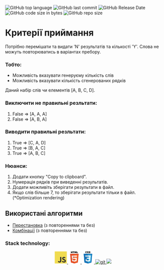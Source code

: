 ![GitHub top language](https://img.shields.io/github/languages/top/Cosmits/CoDeGenerator) ![GitHub last commit](https://img.shields.io/github/last-commit/Cosmits/CoDeGenerator) ![GitHub Release Date](https://img.shields.io/github/release-date/Cosmits/CoDeGenerator) ![GitHub code size in bytes](https://img.shields.io/github/languages/code-size/Cosmits/CoDeGenerator) ![GitHub repo size](https://img.shields.io/github/repo-size/Cosmits/CoDeGenerator)
# Критерії приймання

Потрібно перемішати та видати 'N' результатів та кількості 'Y'. Слова не можуть повторюватись в варіантах пребору. 

### Тобто:
  * Можливість вказувати генеруєму кількість слів
  * Можливість вказувати кількість сгенерованих рядків

Даний набір слів чи елементів [A, B, C, D].
### Виключити не правильні резльтати:
  1. False => [A, A, A] 
  2. False => [A, B, A]

### Виводити правильні резльтати:
  1. True => [C, A, D]
  2. True => [B, A, C]
  3. True => [A, B, C]
### Нюанси: 
  1. Додати кнопку "Copy to clipboard".
  2. Нумерація рядків при виведенні результатів.
  3. Додати можливіть зберігати результати в файл.
  4. Якщо слів більше 7, то зберігати результати тільки в файл. (*Optimization rendering)

## Використані алгоритми   
* [Перестановка](https://github.com/trekhleb/javascript-algorithms/blob/master/src/algorithms/sets/permutations) (з повтореннями та без)
* [Комбінації](https://github.com/trekhleb/javascript-algorithms/blob/master/src/algorithms/sets/combinations) (з повтореннями та без)

### Stack technology:

<p align="center">
<a href="https://developer.mozilla.org/en-US/docs/Web/JavaScript" target="_blank" rel="noreferrer"> <img src="https://raw.githubusercontent.com/devicons/devicon/master/icons/javascript/javascript-original.svg" alt="javascript" width="40" height="40"/> </a>
<a href="https://www.w3.org/html/" target="_blank" rel="noreferrer"> <img src="https://raw.githubusercontent.com/devicons/devicon/master/icons/html5/html5-original-wordmark.svg" alt="html5" width="40" height="40"/> </a>
<a href="https://www.w3schools.com/css/" target="_blank" rel="noreferrer"> <img src="https://raw.githubusercontent.com/devicons/devicon/master/icons/css3/css3-original-wordmark.svg" alt="css3" width="40" height="40"/> </a>
<a href="https://git-scm.com/" target="_blank" rel="noreferrer"> <img src="https://www.vectorlogo.zone/logos/git-scm/git-scm-icon.svg" alt="git" width="40" height="40"/> </a> 
<a href="https://parceljs.org/" target="_blank" rel="noreferrer"> 
<img class="parcel" src="https://parceljs.org/parcel.fb905a63.png" srcset="https://parceljs.org/parcel@2x.1a67634b.png 2x" width="40" ></a> 
</p> 